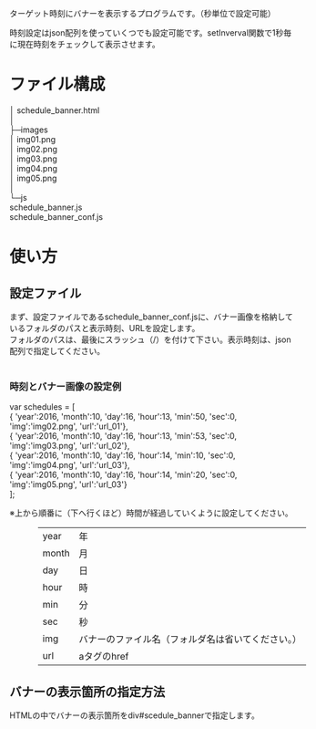 <p>ターゲット時刻にバナーを表示するプログラムです。（秒単位で設定可能）</p>
<p>時刻設定はjson配列を使っていくつでも設定可能です。setInverval関数で1秒毎に現在時刻をチェックして表示させます。</p>

<h1>ファイル構成</h1>
│  schedule_banner.html<br>
│  <br>
├─images<br>
│      img01.png<br>
│      img02.png<br>
│      img03.png<br>
│      img04.png<br>
│      img05.png<br>
│      <br>
└─js<br>
        schedule_banner.js<br>
        schedule_banner_conf.js<br>

<h1>使い方</h1>
<h2>設定ファイル</h2>
まず、設定ファイルであるschedule_banner_conf.jsに、バナー画像を格納しているフォルダのパスと表示時刻、URLを設定します。<br>
フォルダのパスは、最後にスラッシュ（/）を付けて下さい。表示時刻は、json配列で指定してください。<br>
<br>
<h3>時刻とバナー画像の設定例</h3>
var schedules = [<br>
    { 'year':2016, 'month':10, 'day':16, 'hour':13, 'min':50, 'sec':0, 'img':'img02.png', 'url':'url_01'},<br>
    { 'year':2016, 'month':10, 'day':16, 'hour':13, 'min':53, 'sec':0, 'img':'img03.png', 'url':'url_02'},<br>
    { 'year':2016, 'month':10, 'day':16, 'hour':14, 'min':10, 'sec':0, 'img':'img04.png', 'url':'url_03'},<br>
    { 'year':2016, 'month':10, 'day':16, 'hour':14, 'min':20, 'sec':0, 'img':'img05.png', 'url':'url_03'}<br>
];
<p>※上から順番に（下へ行くほど）時間が経過していくように設定してください。</p>
<table style="margin-left:50px">
<tr><td>year</td><td>年</td></tr>
<tr><td>month</td><td>月</td></tr>
<tr><td>day</td><td>日</td></tr>
<tr><td>hour</td><td>時</td></tr>
<tr><td>min</td><td>分</td></tr>
<tr><td>sec</td><td>秒</td></tr>
<tr><td>img</td><td>バナーのファイル名（フォルダ名は省いてください。）</td></tr>
<tr><td>url</td><td>aタグのhref</td></tr>
</table>

<h2>バナーの表示箇所の指定方法</h2>
HTMLの中でバナーの表示箇所をdiv#scedule_bannerで指定します。
